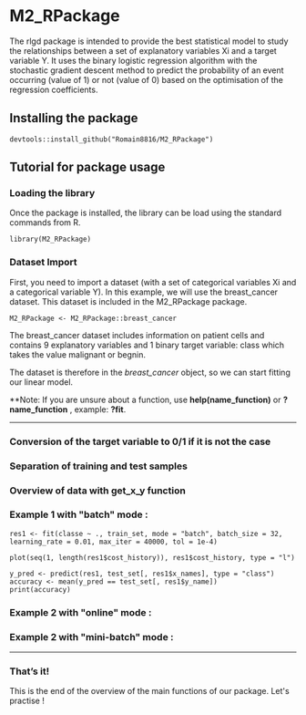 M2_RPackage
==========

The rlgd package is intended to provide the best statistical model to study the relationships between a set of explanatory variables Xi and a target variable Y. It uses the binary logistic regression algorithm with the stochastic gradient descent method to predict the probability of an event occurring (value of 1) or not (value of 0) based on the optimisation of the regression coefficients.

Installing the package
----------------------

    devtools::install_github("Romain8816/M2_RPackage")

Tutorial for package usage
--------------------------

### Loading the library

Once the package is installed, the library can be load using the standard commands from R.

    library(M2_RPackage)

### Dataset Import

First, you need to import a dataset (with a set of categorical variables Xi and a categorical variable Y). In this example, we will use the breast_cancer dataset. This dataset is included in the M2_RPackage package.

    M2_RPackage <- M2_RPackage::breast_cancer

The breast_cancer dataset includes information on patient cells and contains 9 explanatory variables and 1 binary target variable: class which takes the value malignant or begnin.

The dataset is therefore in the *breast_cancer* object, so we can start fitting our linear model.

**Note: If you are unsure about a function, use **help(name_function)** or **?name_function** , example: **?fit**.

------------------------------------------------------------------------
### Conversion of the target variable to 0/1 if it is not the case


### Separation of training and test samples


### Overview of data with get_x_y function


### Example 1 with "batch" mode : 

    res1 <- fit(classe ~ ., train_set, mode = "batch", batch_size = 32, learning_rate = 0.01, max_iter = 40000, tol = 1e-4)
    
    plot(seq(1, length(res1$cost_history)), res1$cost_history, type = "l")
    
    y_pred <- predict(res1, test_set[, res1$x_names], type = "class")
    accuracy <- mean(y_pred == test_set[, res1$y_name])
    print(accuracy)
    

### Example 2 with "online" mode : 


### Example 2 with "mini-batch" mode : 

------------------------------------------------------------------------

### That’s it!

This is the end of the overview of the main functions of our package. Let's practise !

